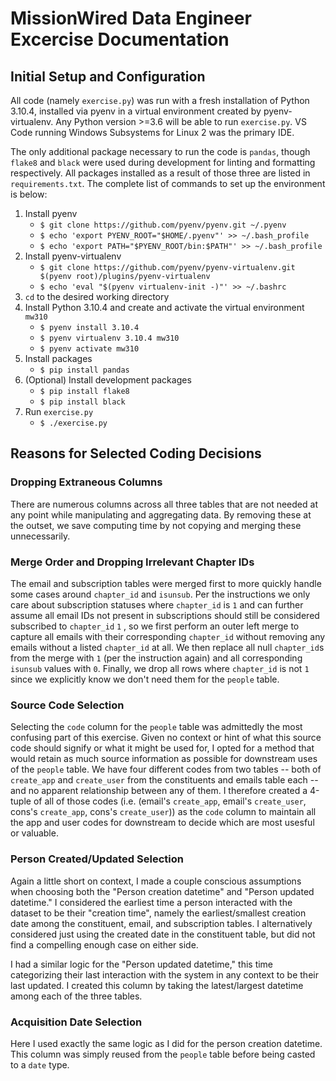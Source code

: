 # MissionWired Data Engineer Excercise Documentation

## Initial Setup and Configuration

All code (namely `exercise.py`) was run with a fresh installation of Python 3.10.4, installed via pyenv in a virtual environment created by pyenv-virtualenv.  Any Python version >=3.6 will be able to run `exercise.py`.  VS Code running Windows Subsystems for Linux 2 was the primary IDE.

The only additional package necessary to run the code is `pandas`, though `flake8` and `black` were used during development for linting and formatting respectively.  All packages installed as a result of those three are listed in `requirements.txt`.  The complete list of commands to set up the environment is below:

1. Install pyenv
    * `$ git clone https://github.com/pyenv/pyenv.git ~/.pyenv`
    * `$ echo 'export PYENV_ROOT="$HOME/.pyenv"' >> ~/.bash_profile`
    * `$ echo 'export PATH="$PYENV_ROOT/bin:$PATH"' >> ~/.bash_profile `
2. Install pyenv-virtualenv
    * `$ git clone https://github.com/pyenv/pyenv-virtualenv.git $(pyenv root)/plugins/pyenv-virtualenv`
    * `$ echo 'eval "$(pyenv virtualenv-init -)"' >> ~/.bashrc`
3. `cd` to the desired working directory
4.  Install Python 3.10.4 and create and activate the virtual environment `mw310`
    * `$ pyenv install 3.10.4`
    * `$ pyenv virtualenv 3.10.4 mw310`
    * `$ pyenv activate mw310`
5. Install packages
    * `$ pip install pandas`
6. (Optional) Install development packages
    * `$ pip install flake8`
    * `$ pip install black`
7. Run `exercise.py`
    * `$ ./exercise.py`

## Reasons for Selected Coding Decisions

### Dropping Extraneous Columns

There are numerous columns across all three tables that are not needed at any point while manipulating and aggregating data.  By removing these at the outset, we save computing time by not copying and merging these unnecessarily.

### Merge Order and Dropping Irrelevant Chapter IDs

The email and subscription tables were merged first to more quickly handle some cases around `chapter_id` and `isunsub`.  Per the instructions we only care about subscription statuses where `chapter_id` is `1` and can further assume all email IDs not present in subscriptions should still be considered subscribed to `chapter_id` `1` , so we first perform an outer left merge to capture all emails with their corresponding `chapter_id` without removing any emails without a listed `chapter_id` at all.  We then replace all null `chapter_id`s from the merge with `1` (per the instruction again) and all corresponding `isunsub` values with `0`.  Finally, we drop all rows where `chapter_id` is not `1` since we explicitly know we don't need them for the `people` table.

### Source Code Selection

Selecting the `code` column for the `people` table was admittedly the most confusing part of this exercise.  Given no context or hint of what this source code should signify or what it might be used for, I opted for a method that would retain as much source information as possible for downstream uses of the `people` table.  We have four different codes from two tables -- both of `create_app` and `create_user` from the constituents and emails table each -- and no apparent relationship between any of them.  I therefore created a 4-tuple of all of those codes (i.e. (email's `create_app`, email's `create_user`, cons's `create_app`, cons's `create_user`)) as the `code` column to maintain all the app and user codes for downstream to decide which are most usesful or valuable.

### Person Created/Updated Selection

Again a little short on context, I made a couple conscious assumptions when choosing both the "Person creation datetime" and "Person updated datetime."  I considered the earliest time a person interacted with the dataset to be their "creation time", namely the earliest/smallest creation date among the constituent, email, and subscription tables.  I alternatively considered just using the created date in the constituent table, but did not find a compelling enough case on either side.

I had a similar logic for the "Person updated datetime," this time categorizing their last interaction with the system in any context to be their last updated.  I created this column by taking the latest/largest datetime among each of the three tables.

### Acquisition Date Selection

Here I used exactly the same logic as I did for the person creation datetime.  This column was simply reused from the `people` table before being casted to a `date` type.